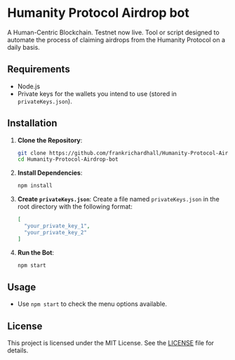 # Humanity Protocol Airdrop bot
A Human-Centric Blockchain. Testnet now live.
Tool or script designed to automate the process of claiming airdrops from the Humanity Protocol on a daily basis.

## Requirements

- Node.js
- Private keys for the wallets you intend to use (stored in `privateKeys.json`).

## Installation

1. **Clone the Repository**:

   ```bash
   git clone https://github.com/frankrichardhall/Humanity-Protocol-Airdrop-bot.git
   cd Humanity-Protocol-Airdrop-bot
   ```

2. **Install Dependencies**:

   ```bash
   npm install
   ```

3. **Create `privateKeys.json`**:
   Create a file named `privateKeys.json` in the root directory with the following format:

   ```json
   [
     "your_private_key_1",
     "your_private_key_2"
   ]
   ```

4. **Run the Bot**:

   ```bash
   npm start
   ```

## Usage

- Use `npm start` to check the menu options available.

## License

This project is licensed under the MIT License. See the [LICENSE](LICENSE) file for details.
 
 
 
 
 
 
 
